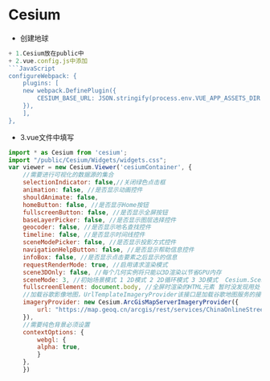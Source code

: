# Cesium

*  创建地球
```JavaScript
+ 1.Cesium放在public中
+ 2.vue.config.js中添加
```JavaScript
configureWebpack: {
    plugins: [
    new webpack.DefinePlugin({
        CESIUM_BASE_URL: JSON.stringify(process.env.VUE_APP_ASSETS_DIR + '/Cesium')
    }),
    ], 
},
```
+ 3.vue文件中填写
```JavaScript
import * as Cesium from 'cesium';
import "/public/Cesium/Widgets/widgets.css";
var viewer = new Cesium.Viewer('cesiumContainer', {
    //需要进行可视化的数据源的集合
    selectionIndicator: false,//关闭绿色点击框
    animation: false, //是否显示动画控件
    shouldAnimate: false,
    homeButton: false, //是否显示Home按钮
    fullscreenButton: false, //是否显示全屏按钮
    baseLayerPicker: false, //是否显示图层选择控件
    geocoder: false, //是否显示地名查找控件
    timeline: false, //是否显示时间线控件
    sceneModePicker: false, //是否显示投影方式控件
    navigationHelpButton: false, //是否显示帮助信息控件
    infoBox: false, //是否显示点击要素之后显示的信息
    requestRenderMode: true, //启用请求渲染模式
    scene3DOnly: false, //每个几何实例将只能以3D渲染以节省GPU内存
    sceneMode: 3, //初始场景模式 1 2D模式 2 2D循环模式 3 3D模式  Cesium.SceneMode
    fullscreenElement: document.body, //全屏时渲染的HTML元素 暂时没发现用处
    //加载谷歌影像地图，UrlTemplateImageryProvider该接口是加载谷歌地图服务的接口
    imageryProvider: new Cesium.ArcGisMapServerImageryProvider({
        url: "https://map.geoq.cn/arcgis/rest/services/ChinaOnlineStreetPurplishBlue/MapServer",
    }),
    //需要纯色背景必须设置
    contextOptions: {
        webgl: {
        alpha: true,
        }
    },
    })
```
```
 
